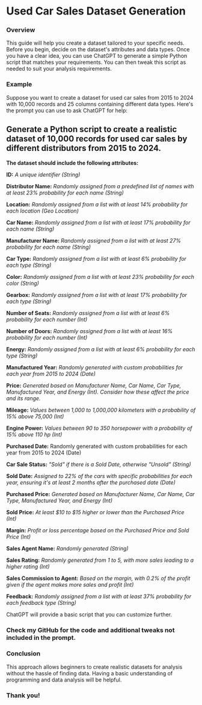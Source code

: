 
# Used Car Sales Dataset Generation
### Overview

This guide will help you create a dataset tailored to your specific needs. Before you begin, decide on the dataset's attributes and data types. Once you have a clear idea, you can use ChatGPT to generate a simple Python script that matches your requirements. You can then tweak this script as needed to suit your analysis requirements.

### Example

Suppose you want to create a dataset for used car sales from 2015 to 2024 with 10,000 records and 25 columns containing different data types. Here's the prompt you can use to ask ChatGPT for help:

## Generate a Python script to create a realistic dataset of 10,000 records for used car sales by different distributors from 2015 to 2024.
**The dataset should include the following attributes:**

**ID:** _A unique identifier (String)<br>_

**Distributor Name:** _Randomly assigned from a predefined list of names with at least 23% probability for each name (String)<br>_

**Location:** _Randomly assigned from a list with at least 14% probability for each location (Geo Location)<br>_

**Car Name:** _Randomly assigned from a list with at least 17% probability for each name (String)<br>_

**Manufacturer Name:** _Randomly assigned from a list with at least 27% probability for each name (String)<br>_

**Car Type:** _Randomly assigned from a list with at least 6% probability for each type (String)<br>_

**Color:** _Randomly assigned from a list with at least 23% probability for each color (String)<br>_

**Gearbox:** _Randomly assigned from a list with at least 17% probability for each type (String)<br>_

**Number of Seats:** _Randomly assigned from a list with at least 6% probability for each number (Int)<br>_

**Number of Doors:** _Randomly assigned from a list with at least 16% probability for each number (Int)<br>_

**Energy:** _Randomly assigned from a list with at least 6% probability for each type (String)<br>_

**Manufactured Year:** _Randomly generated with custom probabilities for each year from 2015 to 2024 (Date)<br>_

**Price:** _Generated based on Manufacturer Name, Car Name, Car Type, Manufactured Year, and Energy (Int). Consider how these affect the price and its range.<br>_

**Mileage:** _Values between 1,000 to 1,000,000 kilometers with a probability of 15% above 75,000 (Int)<br>_

**Engine Power:** _Values between 90 to 350 horsepower with a probability of 15% above 110 hp (Int)<br>_

**Purchased Date:** Randomly generated with custom probabilities for each year from 2015 to 2024 (Date)<br>

**Car Sale Status:** _"Sold" if there is a Sold Date, otherwise "Unsold" (String)<br>_

**Sold Date:** _Assigned to 22% of the cars with specific probabilities for each year, ensuring it's at least 2 months after the purchased date (Date)<br>_

**Purchased Price:** _Generated based on Manufacturer Name, Car Name, Car Type, Manufactured Year, and Energy (Int)<br>_

**Sold Price:** _At least $10 to $15 higher or lower than the Purchased Price (Int)<br>_

**Margin:** _Profit or loss percentage based on the Purchased Price and Sold Price (Int)<br>_

**Sales Agent Name:** _Randomly generated (String)<br>_

**Sales Rating:** _Randomly generated from 1 to 5, with more sales leading to a higher rating (Int)<br>_

**Sales Commission to Agent:** _Based on the margin, with 0.2% of the profit given if the agent makes more sales and profit (Int)<br>_

**Feedback:** _Randomly assigned from a list with at least 37% probability for each feedback type (String)<br>_

ChatGPT will provide a basic script that you can customize further. <br>

### Check my GitHub for the code and additional tweaks not included in the prompt.

### Conclusion

This approach allows beginners to create realistic datasets for analysis without the hassle of finding data. 
Having a basic understanding of programming and data analysis will be helpful.

### Thank you!
